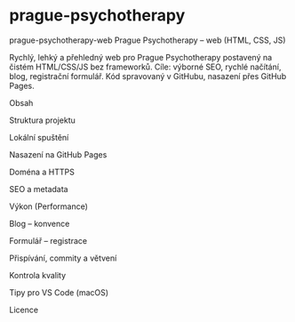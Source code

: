 # prague-psychotherapy
prague-psychotherapy-web
Prague Psychotherapy – web (HTML, CSS, JS)

Rychlý, lehký a přehledný web pro Prague Psychotherapy postavený na čistém HTML/CSS/JS bez frameworků.
Cíle: výborné SEO, rychlé načítání, blog, registrační formulář. Kód spravovaný v GitHubu, nasazení přes GitHub Pages.

Obsah

Struktura projektu

Lokální spuštění

Nasazení na GitHub Pages

Doména a HTTPS

SEO a metadata

Výkon (Performance)

Blog – konvence

Formulář – registrace

Přispívání, commity a větvení

Kontrola kvality

Tipy pro VS Code (macOS)

Licence
